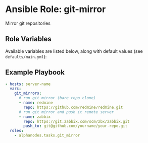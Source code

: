 # Ansible Role: git-mirror

Mirror git repositories

## Role Variables

Available variables are listed below, along with default values (see `defaults/main.yml`):

## Example Playbook

```yaml
- hosts: server-name
  vars:
    git_mirrors:
      # run git mirror (bare repo clone)
      - name: redmine
        repo: https://github.com/redmine/redmine.git
      # run git mirror and push it remote server
      - name: zabbix
        repo: https://git.zabbix.com/scm/zbx/zabbix.git
        push_to: git@github.com/yourname/your-repo.git
  roles:
    - alphanodes.tasks.git_mirror
```
